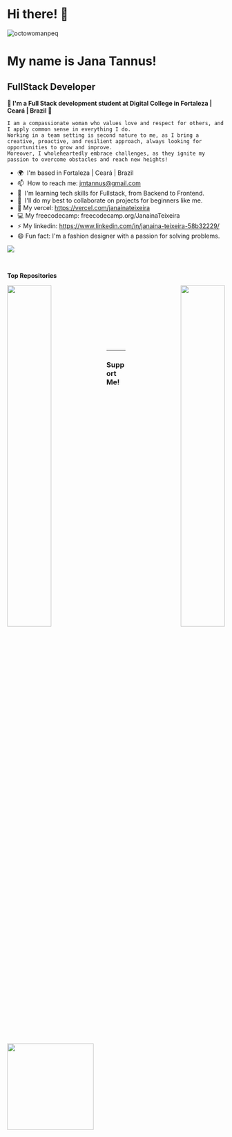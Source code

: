 # Hi there! 🌻

![octowomanpeq](https://github.com/Janainateixeira/janainateixeira/assets/61756665/6d54397a-8a77-4c49-a230-5b4ed21e2ab5)

My name is Jana Tannus!
==========================================================================================

FullStack Developer 
----------------------------------

**🌵 I'm a Full Stack development student at Digital College in Fortaleza | Ceará | Brazil 🌻** 

```
I am a compassionate woman who values love and respect for others, and I apply common sense in everything I do. 
Working in a team setting is second nature to me, as I bring a creative, proactive, and resilient approach, always looking for opportunities to grow and improve. 
Moreover, I wholeheartedly embrace challenges, as they ignite my passion to overcome obstacles and reach new heights!
```

* 🌍  I'm based in Fortaleza | Ceará | Brazil
* 📫  How to reach me: [jmtannus@gmail.com](mailto:jmtannus@gmail.com)
* 🌱  I'm learning tech skills for Fullstack, from Backend to Frontend.
* 🤝  I'll do my best to collaborate on projects for beginners like me.
* 📁  My vercel: https://vercel.com/janainateixeira
* 💻  My freecodecamp: freecodecamp.org/JanainaTeixeira
* ⚡  My linkedin: https://www.linkedin.com/in/janaina-teixeira-58b32229/
* 😄  Fun fact: I'm a fashion designer with a passion for solving problems. 

![](https://cdn.dribbble.com/users/364116/screenshots/1899338/yogocat_animation.gif)

<br>

<b>Top Repositories</b>

<p width="70%" align="center"><a href="https://github.com/Janainateixeira/janainateixeira" align="left"><img align="left" width="45%" src="https://github-readme-stats.vercel.app/api/pin/?username=janainateixeira&repo=janainateixeira&title_color=0891b2&text_color=ffffff&icon_color=0891b2&bg_color=1c1917&hide_border=true&locale=en" /></a><a href="https://github.com/Janainateixeira/janainateixeira.github.io" align="right"><img align="right" width="45%" src="https://github-readme-stats.vercel.app/api/pin/?username=janainateixeira&repo=janainateixeira.github.io&title_color=0891b2&text_color=ffffff&icon_color=0891b2&bg_color=1c1917&hide_border=true&locale=en" /></a></p>

<br /><br /><br /><br /><br /><br /><br /><br />

---

### Support Me!

<a href="https://www.buymeacoffee.com/jmtannus"><img src="https://cdn.buymeacoffee.com/buttons/v2/default-yellow.png" width="200" />

